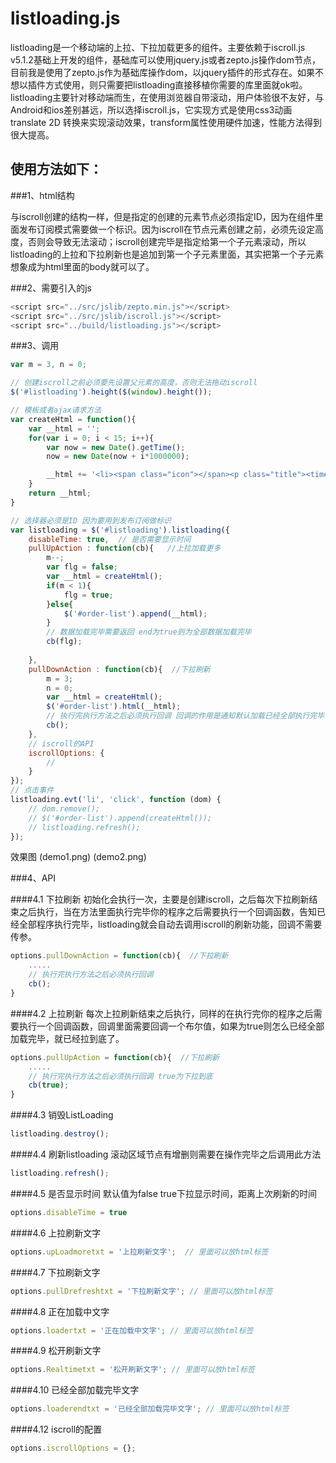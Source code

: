 # listloading.js 
listloading是一个移动端的上拉、下拉加载更多的组件。主要依赖于iscroll.js v5.1.2基础上开发的组件，基础库可以使用jquery.js或者zepto.js操作dom节点，目前我是使用了zepto.js作为基础库操作dom，以jquery插件的形式存在。如果不想以插件方式使用，则只需要把listloading直接移植你需要的库里面就ok啦。listloading主要针对移动端而生，在使用浏览器自带滚动，用户体验很不友好，与Android和ios差别甚远，所以选择iscroll.js，它实现方式是使用css3动画translate 2D 转换来实现滚动效果，transform属性使用硬件加速，性能方法得到很大提高。


## 使用方法如下：

###1、html结构
<div id="listloading">
    <div>
        <ul id="order-list"></ul>
    </div>
</div>
与iscroll创建的结构一样，但是指定的创建的元素节点必须指定ID，因为在组件里面发布订阅模式需要做一个标识。因为iscroll在节点元素创建之前，必须先设定高度，否则会导致无法滚动；iscroll创建完毕是指定给第一个子元素滚动，所以listloading的上拉和下拉刷新也是追加到第一个子元素里面，其实把第一个子元素想象成为html里面的body就可以了。


###2、需要引入的js
```javascript
<script src="../src/jslib/zepto.min.js"></script>
<script src="../src/jslib/iscroll.js"></script>
<script src="../build/listloading.js"></script>
```

###3、调用
```javascript
var m = 3, n = 0;

// 创建iscroll之前必须要先设置父元素的高度，否则无法拖动iscroll
$('#listloading').height($(window).height());

// 模板或者ajax请求方法
var createHtml = function(){
    var __html = '';
    for(var i = 0; i < 15; i++){
        var now = new Date().getTime();
        now = new Date(now + i*1000000);

        __html += '<li><span class="icon"></span><p class="title"><time class="r">' + now.getHours() + ':' + now.getMinutes() + ':' + now.getSeconds() + '</time>listloading' + (n++) + '</p><p class="text">移动端上拉下拉刷新组件...</li>';
    }
    return __html;
}

// 选择器必须是ID 因为要用到发布订阅做标识
var listloading = $('#listloading').listloading({
    disableTime: true,  // 是否需要显示时间
    pullUpAction : function(cb){   //上拉加载更多
        m--;
        var flg = false;
        var __html = createHtml();
        if(m < 1){
            flg = true;
        }else{
            $('#order-list').append(__html);
        }
        // 数据加载完毕需要返回 end为true则为全部数据加载完毕
        cb(flg);
        
    },
    pullDownAction : function(cb){  //下拉刷新
        m = 3;
        n = 0;
        var __html = createHtml();
        $('#order-list').html(__html);
        // 执行完执行方法之后必须执行回调 回调的作用是通知默认加载已经全部执行完毕，程序需要去创建iscroll
        cb();
    },
    // iscroll的API 
    iscrollOptions: {
        //
    }
});
// 点击事件
listloading.evt('li', 'click', function (dom) {
    // dom.remove();
    // $('#order-list').append(createHtml());
    // listloading.refresh();
});
```
效果图
(demo1.png)
(demo2.png)


###4、API

####4.1 下拉刷新
初始化会执行一次，主要是创建iscroll，之后每次下拉刷新结束之后执行，当在方法里面执行完毕你的程序之后需要执行一个回调函数，告知已经全部程序执行完毕，listloading就会自动去调用iscroll的刷新功能，回调不需要传参。

```javascript
options.pullDownAction = function(cb){  //下拉刷新
    .....
    // 执行完执行方法之后必须执行回调
    cb();
}
```


####4.2 上拉刷新
每次上拉刷新结束之后执行，同样的在执行完你的程序之后需要执行一个回调函数，回调里面需要回调一个布尔值，如果为true则怎么已经全部加载完毕，就已经拉到底了。

```javascript
options.pullUpAction = function(cb){  //下拉刷新
    .....
    // 执行完执行方法之后必须执行回调 true为下拉到底
    cb(true);
}
```

####4.3 销毁ListLoading

```javascript
listloading.destroy();
```

####4.4 刷新listloading
滚动区域节点有增删则需要在操作完毕之后调用此方法

```javascript
listloading.refresh();
```

####4.5 是否显示时间 默认值为false
true下拉显示时间，距离上次刷新的时间
```javascript
options.disableTime = true
```

####4.6 上拉刷新文字

```javascript
options.upLoadmoretxt = '上拉刷新文字';  // 里面可以放html标签
```


####4.7 下拉刷新文字

```javascript
options.pullDrefreshtxt = '下拉刷新文字'; // 里面可以放html标签
```

####4.8 正在加载中文字

```javascript
options.loadertxt = '正在加载中文字'; // 里面可以放html标签
```


####4.9 松开刷新文字

```javascript
options.Realtimetxt = '松开刷新文字'; // 里面可以放html标签
```

####4.10 已经全部加载完毕文字

```javascript
options.loaderendtxt = '已经全部加载完毕文字'; // 里面可以放html标签
```

####4.12 iscroll的配置
```javascript
options.iscrollOptions = {};
```
